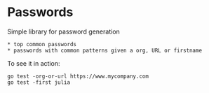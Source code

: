 # Passwords

Simple library for password generation

    * top common passwords
    * passwords with common patterns given a org, URL or firstname

To see it in action:

```
go test -org-or-url https://www.mycompany.com
go test -first julia
```